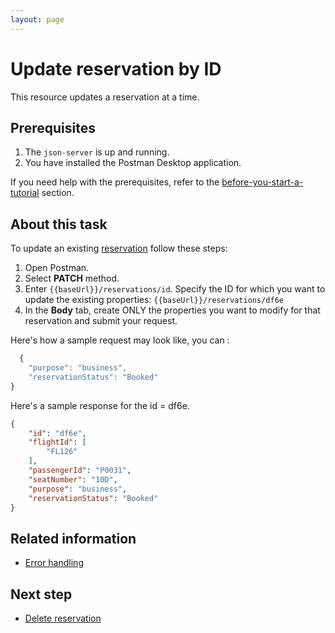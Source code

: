 ```yaml
---
layout: page
---
```


# Update reservation by ID

 This resource updates a reservation at a time. 

## Prerequisites

1. The ```json-server``` is up and running.
1. You have installed the Postman Desktop application. 

If you need help with the prerequisites, refer to the [before-you-start-a-tutorial](before-you-start-a-tutorial.md) section.

## About this task

To update an existing [reservation](../reference/reservation.md) follow these steps: 

1. Open Postman.
1. Select **PATCH** method. 
1. Enter ```{{baseUrl}}/reservations/id```. Specify the ID for which you want to update
the existing properties: ```{{baseUrl}}/reservations/df6e```
1. In the **Body** tab, create ONLY the properties you want to modify for that 
reservation and submit your request.

Here's how a sample request may look like, you can :

```js
  {
    "purpose": "business",
    "reservationStatus": "Booked" 
}
 ```
 
Here's a sample response for the id = df6e.

```json
{
    "id": "df6e",
    "flightId": [
        "FL126"
    ],
    "passengerId": "P0031",
    "seatNumber": "10D",
    "purpose": "business",
    "reservationStatus": "Booked"
}
```

## Related information

- [Error handling](../reference/error-handling.md)

## Next step

- [Delete reservation](del-res.md)
